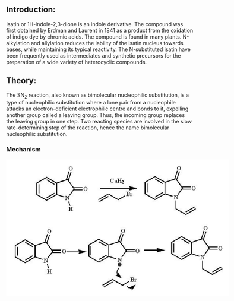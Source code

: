 <h2>Introduction:</h2>
<p>
Isatin or 1H-indole-2,3-dione is an indole derivative. The compound was first obtained by Erdman and Laurent in 1841 as a product from the oxidation of indigo dye by chromic acids. The compound is found in many plants. N-alkylation and allylation reduces the lability of the isatin nucleus towards bases, while maintaining its typical reactivity. The N-substituted isatin have been frequently used as intermediates and synthetic precursors for the preparation of a wide variety of heterocyclic compounds.
</p>

<h2>Theory:</h2>
<p>
The SN<sub>2</sub> reaction, also known as bimolecular nucleophilic substitution, is a type of nucleophilic substitution where a lone pair from a nucleophile attacks an electron-deficient electrophilic centre and bonds to it, expelling another group called a leaving group. Thus, the incoming group replaces the leaving group in one step. Two reacting species are involved in the slow rate-determining step of the reaction, hence the name bimolecular nucleophilic substitution.
</p>

### Mechanism


<div style="display: block; margin-left: auto; margin-right: auto; text-align: center; width: fit-content;"><img src="./images/figure1.jpg" alt="Figure 1" style="max-width: 600px; height: auto;"><p style="text-align: center; font-size: smaller; font-style: italic;"></p></div>



